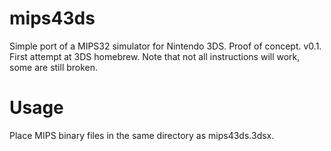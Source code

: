 # mips43ds
Simple port of a MIPS32 simulator for Nintendo 3DS.
Proof of concept. v0.1. First attempt at 3DS homebrew. Note that not all instructions will work, some are still broken.

# Usage
Place MIPS binary files in the same directory as mips43ds.3dsx.
